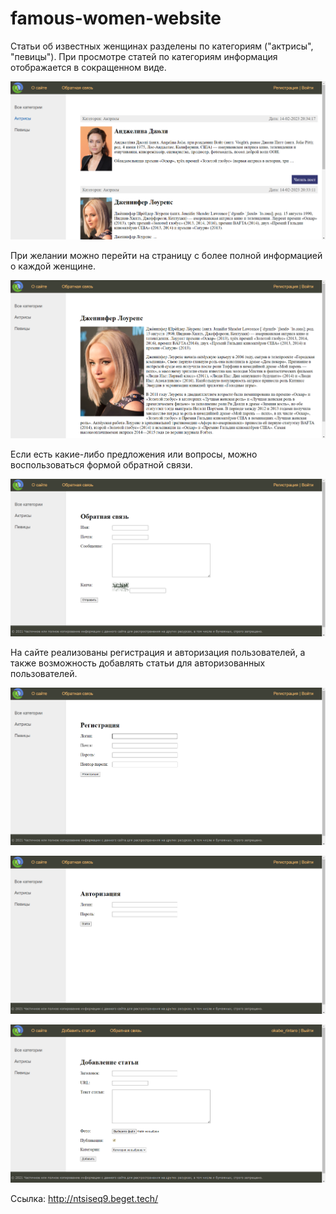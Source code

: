 # famous-women-website
Статьи об известных женщинах разделены по категориям ("актрисы", "певицы"). При просмотре статей по категориям информация отображается в сокращенном виде. 

![](screenshots/categories.png)

При желании можно перейти на страницу с более полной информацией о каждой женщине. 

![](screenshots/post.png)

Если есть какие-либо предложения или вопросы, можно воспользоваться формой обратной связи. 

![](screenshots/feedback.png)

На сайте реализованы регистрация и авторизация пользователей, а также возможность добавлять статьи для авторизованных пользователей.

![](screenshots/registration.png)

![](screenshots/authorization.png)

![](screenshots/adding_post.png)

Ссылка: http://ntsiseq9.beget.tech/
